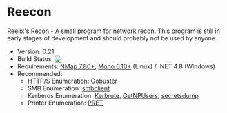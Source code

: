 # Reecon

Reelix's Recon - A small program for network recon. This program is still in early stages of development and should probably not be used by anyone.
* Version: 0.21
* Build Status: <img src = "https://travis-ci.com/Reelix/Reecon.svg?branch=master" valign="middle" />
* Requirements: [NMap 7.80+](https://nmap.org/download.html), [Mono 6.10+](https://www.mono-project.com/download/stable/) (Linux) / .NET 4.8 (Windows)
* Recommended:
  * HTTP/S Enumeration: [Gobuster](https://github.com/OJ/gobuster)
  * SMB Enumeration: [smbclient](https://github.com/SecureAuthCorp/impacket/blob/master/examples/smbclient.py)
  * Kerberos Enumeration: [Kerbrute](https://github.com/ropnop/kerbrute), [GetNPUsers](https://github.com/SecureAuthCorp/impacket/blob/master/examples/GetNPUsers.py), [secretsdump](https://github.com/SecureAuthCorp/impacket/blob/master/examples/secretsdump.py)
  * Printer Enumeration: [PRET](https://github.com/RUB-NDS/PRET)	
